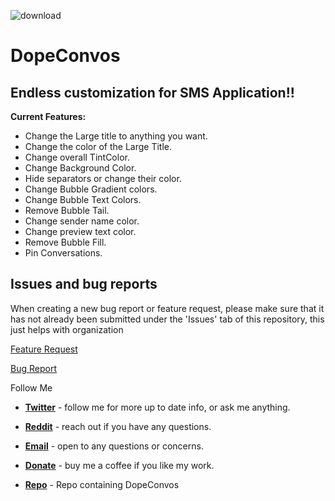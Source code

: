 ![download](https://i.ibb.co/TTf6496/banner.png)

# DopeConvos

## Endless customization for SMS Application!!
**Current Features:**
* Change the Large title to anything you want.
* Change the color of the Large Title.
* Change overall TintColor.
* Change Background Color.
* Hide separators or change their color.
* Change Bubble Gradient colors.
* Change Bubble Text Colors.
* Remove Bubble Tail.
* Change sender name color.
* Change preview text color.
* Remove Bubble Fill.
* Pin Conversations.

## Issues and bug reports

When creating a new bug report or feature request, please make sure that it has not already been submitted under the 'Issues' tab of this repository, this just helps with organization

[Feature Request](https://github.com/MTACS/DopeConvos/issues/new?assignees=&labels=enhancement&template=request-a-feature.md&title=)

[Bug Report](https://github.com/MTACS/DopeConvos/issues/new?assignees=&labels=bug&template=bug-report.md&title=)

Follow Me

* [**Twitter**](https://twitter.com/ethanwhited) - follow me for more up to date info, or ask me anything.

* [**Reddit**](https://www.reddit.com/user/Nahtedetihw) - reach out if you have any questions.

* [**Email**](mailto:ethanwhited2208@gmail.com) - open to any questions or concerns.

* [**Donate**](https://paypal.me/nahtdetihw) - buy me a coffee if you like my work.

* [**Repo**](https://repo.twickd.com) - Repo containing DopeConvos

